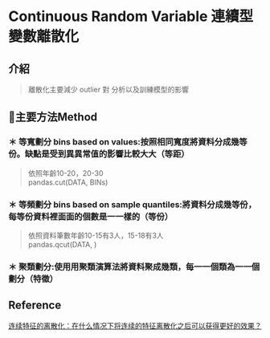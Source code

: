 # Continuous Random Variable 連續型變數離散化
## 介紹
> 離散化主要減少 outlier 對 分析以及訓練模型的影響

## 主要方法Method
### ＊ 等寬劃分 bins based on values:按照相同寬度將資料分成幾等份。缺點是受到異異常值的影響比較⼤大（等距）
> 依照年齡10-20，20-30
> <br>pandas.cut(DATA, BINs)

### ＊ 等頻劃分 bins based on sample quantiles:將資料分成幾等份，每等份資料裡⾯面的個數是⼀一樣的（等份）
> 依照資料筆數年齡10-15有3人，15-18有3人
> <br>pandas.qcut(DATA, )

### ＊ 聚類劃分:使⽤用聚類演算法將資料聚成幾類，每⼀一個類為⼀一個劃分（特徵）

## Reference
[连续特征的离散化：在什么情况下将连续的特征离散化之后可以获得更好的效果？](https://www.zhihu.com/question/31989952)
